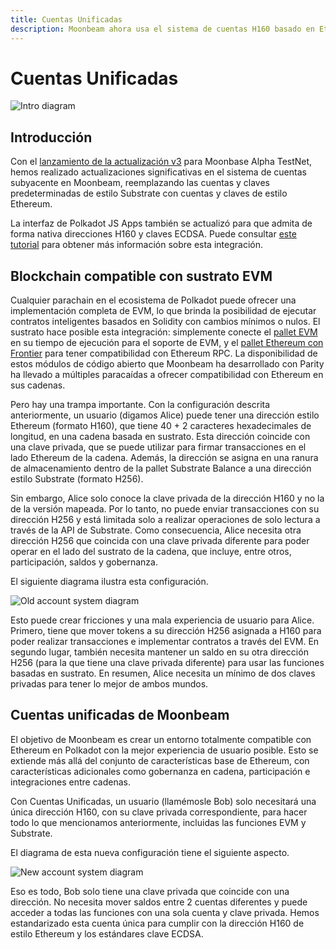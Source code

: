 ```yaml
---
title: Cuentas Unificadas
description: Moonbeam ahora usa el sistema de cuentas H160 basado en Ethereum de forma nativa y es compatible con Polkadot JS Apps
---
```

# Cuentas Unificadas

![Intro diagram](/images/learn/unifiedaccounts-banner.png)

## Introducción

Con el [lanzamiento de la actualización v3](https://www.purestake.com/news/moonbeam-network-upgrades-account-structure-to-match-ethereum/) para Moonbase Alpha TestNet, hemos realizado actualizaciones significativas en el sistema de cuentas subyacente en Moonbeam, reemplazando las cuentas y claves predeterminadas de estilo Substrate con cuentas y claves de estilo Ethereum.

La interfaz de Polkadot JS Apps también se actualizó para que admita de forma nativa direcciones H160 y claves ECDSA. Puede consultar [este tutorial](/integrations/wallets/polkadotjs/) para obtener más información sobre esta integración.

## Blockchain compatible con sustrato EVM

Cualquier parachain en el ecosistema de Polkadot puede ofrecer una implementación completa de EVM, lo que brinda la posibilidad de ejecutar contratos inteligentes basados en Solidity con cambios mínimos o nulos. El sustrato hace posible esta integración: simplemente conecte el [pallet EVM](https://docs.rs/pallet-evm/2.0.1/pallet_evm/) en su tiempo de ejecución para el soporte de EVM, y el [pallet Ethereum con Frontier](https://github.com/paritytech/frontier) para tener compatibilidad con Ethereum RPC. La disponibilidad de estos módulos de código abierto que Moonbeam ha desarrollado con Parity ha llevado a múltiples paracaídas a ofrecer compatibilidad con Ethereum en sus cadenas.

Pero hay una trampa importante. Con la configuración descrita anteriormente, un usuario (digamos Alice) puede tener una dirección estilo Ethereum (formato H160), que tiene 40 + 2 caracteres hexadecimales de longitud, en una cadena basada en sustrato. Esta dirección coincide con una clave privada, que se puede utilizar para firmar transacciones en el lado Ethereum de la cadena. Además, la dirección se asigna en una ranura de almacenamiento dentro de la pallet Substrate Balance a una dirección estilo Substrate (formato H256). 

Sin embargo, Alice solo conoce la clave privada de la dirección H160 y no la de la versión mapeada. Por lo tanto, no puede enviar transacciones con su dirección H256 y está limitada solo a realizar operaciones de solo lectura a través de la API de Substrate. Como consecuencia, Alice necesita otra dirección H256 que coincida con una clave privada diferente para poder operar en el lado del sustrato de la cadena, que incluye, entre otros, participación, saldos y gobernanza. 

El siguiente diagrama ilustra esta configuración.

![Old account system diagram](/images/learn/unifiedaccounts-images-1.png)

Esto puede crear fricciones y una mala experiencia de usuario para Alice. Primero, tiene que mover tokens a su dirección H256 asignada a H160 para poder realizar transacciones e implementar contratos a través del EVM. En segundo lugar, también necesita mantener un saldo en su otra dirección H256 (para la que tiene una clave privada diferente) para usar las funciones basadas en sustrato. En resumen, Alice necesita un mínimo de dos claves privadas para tener lo mejor de ambos mundos.

## Cuentas unificadas de Moonbeam

El objetivo de Moonbeam es crear un entorno totalmente compatible con Ethereum en Polkadot con la mejor experiencia de usuario posible. Esto se extiende más allá del conjunto de características base de Ethereum, con características adicionales como gobernanza en cadena, participación e integraciones entre cadenas.

Con Cuentas Unificadas, un usuario (llamémosle Bob) solo necesitará una única dirección H160, con su clave privada correspondiente, para hacer todo lo que mencionamos anteriormente, incluidas las funciones EVM y Substrate.

El diagrama de esta nueva configuración tiene el siguiente aspecto.

![New account system diagram](/images/learn/unifiedaccounts-images-2.png)

Eso es todo, Bob solo tiene una clave privada que coincide con una dirección. No necesita mover saldos entre 2 cuentas diferentes y puede acceder a todas las funciones con una sola cuenta y clave privada. Hemos estandarizado esta cuenta única para cumplir con la dirección H160 de estilo Ethereum y los estándares clave ECDSA.
